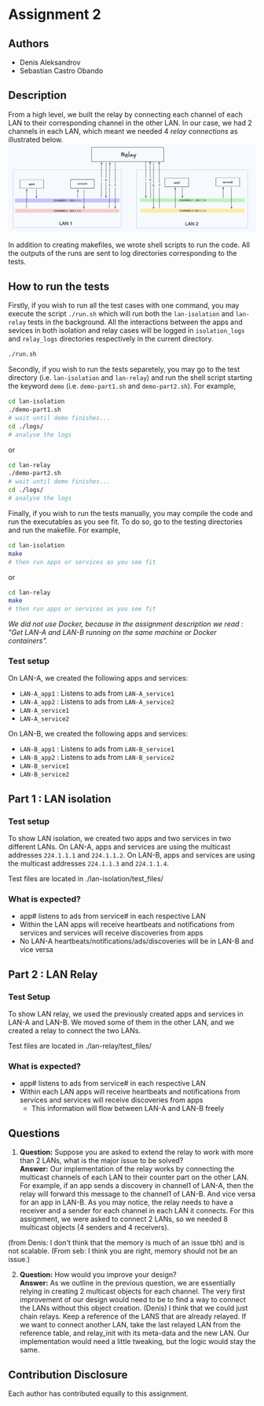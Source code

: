 # Assignment 2

## Authors
- Denis Aleksandrov
- Sebastian Castro Obando

## Description

From a high level, we built the relay by connecting each channel of each LAN to their corresponding channel in the other LAN. In our case, we had 2 channels in each LAN, which meant we needed 4 *relay connections* as illustrated below.
![Relay scheme](./relay_scheme4.png)

In addition to creating makefiles, we wrote shell scripts to run the code. All the outputs of the runs are sent to log directories corresponding to the tests. 

## How to run the tests
Firstly, if you wish to run all the test cases with one command, you may execute the script `./run.sh` which will run both the `lan-isolation` and `lan-relay` tests in the background. All the interactions between the apps and sevices in both isolation and relay cases will be logged in `isolation_logs` and `relay_logs` directories respectively in the current directory. 
```bash
./run.sh
```

Secondly, if you wish to run the tests separetely, you may go to the test directory (i.e. `lan-isolation` and `lan-relay`) and run the shell script starting the keyword `demo` (i.e. `demo-part1.sh` and `demo-part2.sh`). For example,

```bash
cd lan-isolation
./demo-part1.sh
# wait until demo finishes...
cd ./logs/
# analyse the logs
```
or 
```bash
cd lan-relay
./demo-part2.sh
# wait until demo finishes...
cd ./logs/
# analyse the logs
```

Finally, if you wish to run the tests manually, you may compile the code and run the executables as you see fit. To do so, go to the testing directories and run the makefile. For example,
```bash
cd lan-isolation
make
# then run apps or services as you see fit
```
or
```bash
cd lan-relay
make
# then run apps or services as you see fit
```

*We did not use Docker, because in the assignment description we read : "Get LAN-A and LAN-B running on the same machine or Docker containers".*

### Test setup
On LAN-A, we created the following apps and services:
- `LAN-A_app1` : Listens to ads from `LAN-A_service1`
- `LAN-A_app2` : Listens to ads from `LAN-A_service2`
- `LAN-A_service1`
- `LAN-A_service2`

On LAN-B, we created the following apps and services:
- `LAN-B_app1` : Listens to ads from `LAN-B_service1`
- `LAN-B_app2` : Listens to ads from `LAN-B_service2`
- `LAN-B_service1`
- `LAN-B_service2`

## Part 1 : LAN isolation
### Test setup
To show LAN isolation, we created two apps and two services in two different LANs. On LAN-A, apps and services are using the multicast addresses `224.1.1.1` and `224.1.1.2`. On LAN-B, apps and services are using the multicast addresses `224.1.1.3` and `224.1.1.4`. 

Test files are located in ./lan-isolation/test_files/

### What is expected?
- app# listens to ads from service# in each respective LAN
- Within the LAN apps will receive heartbeats and notifications from services and services will receive discoveries from apps
- No LAN-A heartbeats/notifications/ads/discoveries will be in LAN-B and vice versa

## Part 2 : LAN Relay
### Test Setup
To show LAN relay, we used the previously created apps and services in LAN-A and LAN-B. We moved some of them in the other LAN, and we created a relay to connect the two LANs.

Test files are located in ./lan-relay/test_files/

### What is expected? 
- app# listens to ads from service# in each respective LAN
- Within each LAN apps will receive heartbeats and notifications from services and services will receive discoveries from apps
    - This information will flow between LAN-A and LAN-B freely

## Questions 
1. **Question:** Suppose you are asked to extend the relay to work with more than 2 LANs, what is the major issue to be solved? <br> **Answer:** Our implementation of the relay works by connecting the multicast channels of each LAN to their counter part on the other LAN. For example, if an app sends a discovery in channel1 of LAN-A, then the relay will forward this message to the channel1 of LAN-B. And vice versa for an app in LAN-B. As you may notice, the relay needs to have a receiver and a sender for each channel in each LAN it connects. For this assignment, we were asked to connect 2 LANs, so we needed 8 multicast objects (4 senders and 4 receivers). 


(from Denis: I don't think that the memory is much of an issue tbh) and is not scalable. 
(From seb: I think you are right, memory should not be an issue.)


2. **Question:** How would you improve your design? <br> **Answer:** As we outline in the previous question, we are essentially relying in creating 2 multicast objects for each channel. The very first improvement of our design would need to be to find a way to connect the LANs without this object creation.
(Denis) I think that we could just chain relays. Keep a reference of the LANS that are already relayed. If we want to connect another LAN, take the last relayed LAN from the reference table, and relay_init with its meta-data and the new LAN. Our implementation would need a little tweaking, but the logic would stay the same.

## Contribution Disclosure
Each author has contributed equally to this assignment.
